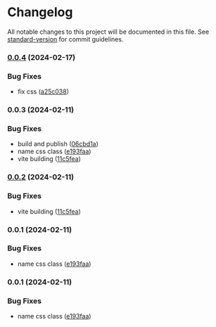 # Changelog

All notable changes to this project will be documented in this file. See [standard-version](https://github.com/conventional-changelog/standard-version) for commit guidelines.

### [0.0.4](https://github.com/ByDSA/daukit/compare/v0.0.3...v0.0.4) (2024-02-17)


### Bug Fixes

* fix css ([a25c038](https://github.com/ByDSA/daukit/commit/a25c0383e5580dcdf442ac069af3cf31ec2e656b))

### 0.0.3 (2024-02-11)


### Bug Fixes

* build and publish ([06cbd1a](https://github.com/ByDSA/daukit/commit/06cbd1a6ad1e1193f54ba51484ac97ba651ba212))
* name css class ([e193faa](https://github.com/ByDSA/daukit/commit/e193faa767374ca8042b89d16a02f60f9931ccdc))
* vite building ([11c5fea](https://github.com/ByDSA/daukit/commit/11c5fea48bf090778f32371781ea9e78eca2c144))

### [0.0.2](https://github.com/ByDSA/daukit/compare/v0.0.1...v0.0.2) (2024-02-11)


### Bug Fixes

* vite building ([11c5fea](https://github.com/ByDSA/daukit/commit/11c5fea48bf090778f32371781ea9e78eca2c144))

### 0.0.1 (2024-02-11)


### Bug Fixes

* name css class ([e193faa](https://github.com/ByDSA/daukit/commit/e193faa767374ca8042b89d16a02f60f9931ccdc))

### 0.0.1 (2024-02-11)


### Bug Fixes

* name css class ([e193faa](https://github.com/ByDSA/daukit/commit/e193faa767374ca8042b89d16a02f60f9931ccdc))
